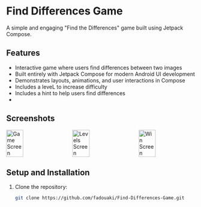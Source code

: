# Find Differences Game

A simple and engaging "Find the Differences" game built using Jetpack Compose.

## Features
- Interactive game where users find differences between two images
- Built entirely with Jetpack Compose for modern Android UI development
- Demonstrates layouts, animations, and user interactions in Compose
- Includes a leveL to increase difficulty
- Includes a hint to help users find differences
- 
## Screenshots

<div style="display: flex; justify-content: space-between;">
  <img src="https://github.com/user-attachments/assets/e5e85a09-c714-43d6-98ba-0d9486e93878" alt="Game Screen" width="30%">
  <img src="https://github.com/user-attachments/assets/6f9a2783-fbf1-404d-adaf-23e60113633e" alt="Levels Screen" width="30%">
  <img src="https://github.com/user-attachments/assets/1eba78e0-9ffe-4253-9f31-ff9b0c151c4a" alt="Win Screen" width="30%">
</div>

## Setup and Installation
1. Clone the repository:
   ```bash
   git clone https://github.com/fadouaki/Find-Differences-Game.git

